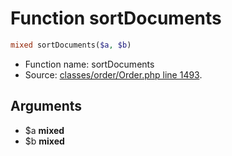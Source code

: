 Function sortDocuments
===========================





```php
mixed sortDocuments($a, $b)
```

* Function name: sortDocuments
* Source: [classes/order/Order.php line 1493](https://github.com/PrestaShop/PrestaShop/blob/1.5.4.1/classes/order/Order.php#L1493).

Arguments
---------

* $a **mixed**
* $b **mixed**


